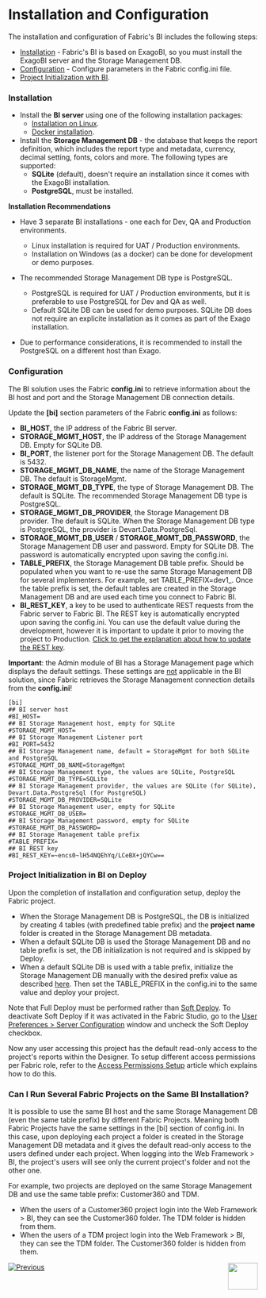 # Installation and Configuration

The installation and configuration of Fabric's BI includes the following steps:

- [Installation](01_Installation.md#installation) - Fabric's BI is based on ExagoBI, so you must install the ExagoBI server and the Storage Management DB.
- [Configuration](01_Installation.md#configuration) - Configure parameters in the Fabric config.ini file.
- [Project Initialization with BI](01_Installation.md#Project-Initialization-in-BI-on-Deploy). 

### Installation

* Install the **BI server** using one of the following installation packages:
  * [Installation on Linux](/articles/98_maintenance_and_operational/BI_Installation/01_BI_Installation_on_Linux.md).
  * [Docker installation](/articles/98_maintenance_and_operational/BI_Installation/02_BI_Docker_Installation.md).
* Install the **Storage Management DB** - the database that keeps the report definition, which includes the report type and metadata, currency, decimal setting, fonts, colors and more. The following types are supported:
  * **SQLite** (default), doesn't require an installation since it comes with the ExagoBI installation.
  * **PostgreSQL**, must be installed.

**Installation Recommendations**

- Have 3 separate BI installations - one each for Dev, QA and Production environments.

  - Linux installation is required for UAT / Production environments.
  - Installation on Windows (as a docker) can be done for development or demo purposes.

- The recommended Storage Management DB type is PostgreSQL.

  - PostgreSQL is required for UAT / Production environments, but it is preferable to use PostgreSQL for Dev and QA as well.
  - Default SQLite DB can be used for demo purposes. SQLite DB does not require an explicite installation as it comes as part of the Exago installation.
- Due to performance considerations, it is recommended to install the PostgreSQL on a different host than Exago.

### Configuration

The BI solution uses the Fabric **config.ini** to retrieve information about the BI host and port and the Storage Management DB connection details.

Update the **[bi]** section parameters of the Fabric **config.ini** as follows:

* **BI_HOST**, the IP address of the Fabric BI server.
* **STORAGE_MGMT_HOST**, the IP address of the Storage Management DB. Empty for SQLite DB.
* **BI_PORT**, the listener port for the Storage Management DB. The default is 5432.
* **STORAGE_MGMT_DB_NAME**, the name of the Storage Management DB. The default is StorageMgmt.
* **STORAGE_MGMT_DB_TYPE**, the type of Storage Management DB. The default is SQLite. The recommended Storage Management DB type is PostgreSQL.
* **STORAGE_MGMT_DB_PROVIDER**, the Storage Management DB provider. The default is SQLite. When the Storage Management DB type is PostgreSQL, the provider is Devart.Data.PostgreSql.
* **STORAGE_MGMT_DB_USER** / **STORAGE_MGMT_DB_PASSWORD**, the Storage Management DB user and password. Empty for SQLite DB. The password is automatically encrypted upon saving the config.ini.
* **TABLE_PREFIX**, the Storage Management DB table prefix. Should be populated when you want to re-use the same Storage Management DB for several implementers. For example, set TABLE_PREFIX=dev1_. Once the table prefix is set, the default tables are created in the Storage Management DB and are used each time you connect to Fabric BI. 
* **BI_REST_KEY**, a key to be used to authenticate REST requests from the Fabric server to Fabric BI.  The REST key is automatically encrypted upon saving the config.ini. You can use the default value during the development, however it is important to update it prior to moving the project to Production. [Click to get the explanation about how to update the REST key](99_bi_admin_config.md#REST-Key). 

**Important**: the Admin module of BI has a Storage Management page which displays the default settings. These settings are <u>not</u> applicable in the BI solution, since Fabric retrieves the Storage Management connection details from the **config.ini**!

~~~
[bi]
## BI server host
#BI_HOST=
## BI Storage Management host, empty for SQLite
#STORAGE_MGMT_HOST=
## BI Storage Management Listener port
#BI_PORT=5432
## BI Storage Management name, default = StorageMgmt for both SQLite and PostgreSQL
#STORAGE_MGMT_DB_NAME=StorageMgmt
## BI Storage Management type, the values are SQLite, PostgreSQL
#STORAGE_MGMT_DB_TYPE=SQLite
## BI Storage Management provider, the values are SQLite (for SQLite), Devart.Data.PostgreSql (for PostgreSQL)
#STORAGE_MGMT_DB_PROVIDER=SQLite
## BI Storage Management user, empty for SQLite
#STORAGE_MGMT_DB_USER=
## BI Storage Management password, empty for SQLite
#STORAGE_MGMT_DB_PASSWORD=
## BI Storage Management table prefix
#TABLE_PREFIX=
## BI REST key
#BI_REST_KEY=~encs0~lH54NQEhYq/LCeBX+jQYCw==
~~~
### Project Initialization in BI on Deploy

Upon the completion of installation and configuration setup, deploy the Fabric project. 

* When the Storage Management DB is PostgreSQL, the DB is initialized by creating 4 tables (with  predefined table prefix) and the **project name** folder is created in the Storage Management DB metadata. 
* When a default SQLite DB is used the Storage Management DB and no table prefix is set, the DB initialization is not required and is skipped by Deploy.
* When a default SQLite DB is used with a table prefix, initialize the Storage Management DB manually with the desired prefix value as described [here](99_bi_admin_config.md#storage-management-initialization). Then set the TABLE_PREFIX in the config.ini to the same value and deploy your project.

Note that Full Deploy must be performed rather than [Soft Deploy](/articles/16_deploy_fabric/01_deploy_Fabric_project.md). To deactivate Soft Deploy if it was activated in the Fabric Studio, go to the [User Preferences > Server Configuration](/articles/04_fabric_studio/04_user_preferences.html#what-is-the-purpose-of-the-server-configuration-tab) window and uncheck the Soft Deploy checkbox.

Now any user accessing this project has the default read-only access to the project's reports within the Designer. To setup different access permissions per Fabric role, refer to the [Access Permissions Setup](02_Permissions_Setup.md) article which explains how to do this. 

### Can I Run Several Fabric Projects on the Same BI Installation?

It is possible to use the same BI host and the same Storage Management DB (even the same table prefix) by different Fabric Projects. Meaning both Fabric Projects have the same settings in the [bi] section of config.ini. In this case, upon deploying each project a folder is created in the Storage Management DB metadata and it gives the default read-only access to the users defined under each project. When logging into the Web Framework > BI, the project's users will see only the current project's folder and not the other one.

For example, two projects are deployed on the same Storage Management DB and use the same table prefix: Customer360 and TDM.

* When the users of a Customer360 project login into the Web Framework > BI, they can see the Customer360 folder. The TDM folder is hidden from them.
* When the users of a TDM project login into the Web Framework > BI, they can see the TDM folder. The Customer360 folder is hidden from them.



[![Previous](/articles/images/Previous.png)](00_BI_user_guide_overview.md)[<img align="right" width="60" height="54" src="/articles/images/Next.png">](02_Permissions_Setup.md) 



